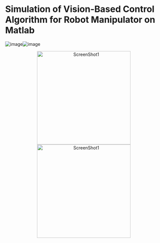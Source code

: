 # Simulation of Vision-Based Control Algorithm for Robot Manipulator on Matlab
![image](https://github.com/JiadingWen/01-Manipulator_Simulation/blob/master/img/ScreenShot1.gif)![image](https://github.com/JiadingWen/01-Manipulator_Simulation/blob/master/img/ScreenShot2.gif)

<center class="half">
    <img src="https://github.com/JiadingWen/01-Manipulator_Simulation/blob/master/img/ScreenShot1.gif" title="ScreenShot1" width="300" /><img src="https://github.com/JiadingWen/01-Manipulator_Simulation/blob/master/img/ScreenShot2.gif" title="ScreenShot1" width="300" />
</center>